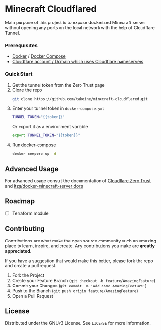 # Minecraft Cloudflared
Main purpose of this project is to expose dockerized Minecraft server without opening any ports on the local network with the help of Cloudflare Tunnel.
### Prerequisites

- [Docker](https://docs.docker.com/get-docker/) / [Docker Compose](https://github.com/docker/compose#where-to-get-docker-compose)
- [Cloudflare account / Domain which uses Cloudflare nameservers](https://developers.cloudflare.com/dns/zone-setups/full-setup/setup/)

### Quick Start

1. Get the tunnel token from the Zero Trust page
2. Clone the repo
   ```sh
   git clone https://github.com/takoine/minecraft-cloudflared.git
   ```
3. Enter your tunnel token in `docker-compose.yml`
   ```sh
   TUNNEL_TOKEN="{{token}}"
   ```
   Or export it as a environment variable
   ```sh
   export TUNNEL_TOKEN="{{token}}"
   ```
4. Run docker-compose
   ```sh
   docker-compose up -d
   ```



<!-- USAGE EXAMPLES -->
## Advanced Usage
For advanced usage consult the documentation of [Cloudflare Zero Trust](https://developers.cloudflare.com/cloudflare-one/connections/connect-apps/) and [itzg/docker-minecraft-server docs](https://itzg.github.io/docker-minecraft-docs)



<!-- ROADMAP -->
## Roadmap

- [ ] Terraform module



<!-- CONTRIBUTING -->
## Contributing

Contributions are what make the open source community such an amazing place to learn, inspire, and create. Any contributions you make are **greatly appreciated**.

If you have a suggestion that would make this better, please fork the repo and create a pull request. 

1. Fork the Project
2. Create your Feature Branch (`git checkout -b feature/AmazingFeature`)
3. Commit your Changes (`git commit -m 'Add some AmazingFeature'`)
4. Push to the Branch (`git push origin feature/AmazingFeature`)
5. Open a Pull Request



<!-- LICENSE -->
## License

Distributed under the GNUv3 License. See `LICENSE` for more information.
